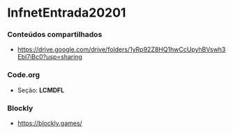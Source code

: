 # InfnetEntrada20201

### Conteúdos compartilhados

* https://drive.google.com/drive/folders/1yRp92Z8HQ1hwCcUpyhBVswh3EbI7iBc0?usp=sharing

### Code.org

* Seção: **LCMDFL**

### Blockly

* https://blockly.games/
